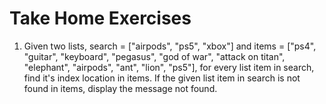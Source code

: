 # Take Home Exercises

1. Given two lists, search = ["airpods", "ps5", "xbox"] and items = ["ps4", "guitar", "keyboard", "pegasus", "god of war", "attack on titan", "elephant", "airpods", "ant", "lion", "ps5"], for every list item in search, find it's index location in items. If the given list item in search is not found in items, display the message not found.
